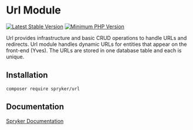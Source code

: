 # Url Module
[![Latest Stable Version](https://poser.pugx.org/spryker/url/v/stable.svg)](https://packagist.org/packages/spryker/url)
[![Minimum PHP Version](https://img.shields.io/badge/php-%3E%3D%208.2-8892BF.svg)](https://php.net/)

Url provides infrastructure and basic CRUD operations to handle URLs and redirects. Url module handles dynamic URLs for entities that appear on the front-end (Yves). The URLs are stored in one database table and each is unique.

## Installation

```
composer require spryker/url
```

## Documentation

[Spryker Documentation](https://docs.spryker.com)
